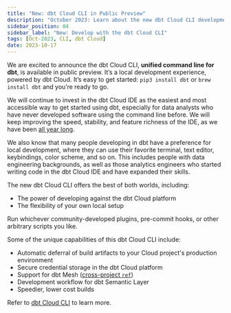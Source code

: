 ```yaml
---
title: "New: dbt Cloud CLI in Public Preview"
description: "October 2023: Learn about the new dbt Cloud CLI development experience, now in public preview,"
sidebar_position: 04
sidebar_label: "New: Develop with the dbt Cloud CLI"
tags: [Oct-2023, CLI, dbt Cloud]
date: 2023-10-17
---
```


We are excited to announce the dbt Cloud CLI, **unified command line for dbt**, is available in public preview. It’s a local development experience, powered by dbt Cloud.  It’s easy to get started:  `pip3 install dbt` or `brew install dbt` and you’re ready to go.

We will continue to invest in the dbt Cloud IDE as the easiest and most accessible way to get started using dbt, especially for data analysts who have never developed software using the command line before. We will keep improving the speed, stability, and feature richness of the IDE, as we have been [all year long](https://www.getdbt.com/blog/improvements-to-the-dbt-cloud-ide/).

We also know that many people developing in dbt have a preference for local development, where they can use their favorite terminal, text editor, keybindings, color scheme, and so on. This includes people with data engineering backgrounds, as well as those analytics engineers who started writing code in the dbt Cloud IDE and have expanded their skills. 

The new dbt Cloud CLI offers the best of both worlds, including: 

- The power of developing against the dbt Cloud platform 
- The flexibility of your own local setup

Run whichever community-developed plugins, pre-commit hooks, or other arbitrary scripts you like.

Some of the unique capabilities of this dbt Cloud CLI include:

- Automatic deferral of build artifacts to your Cloud project's production environment
- Secure credential storage in the dbt Cloud platform
- Support for dbt Mesh ([cross-project `ref`](/docs/collaborate/govern/project-dependencies))
- Development workflow for dbt Semantic Layer
- Speedier, lower cost builds

Refer to [dbt Cloud CLI](/docs/cloud/cloud-cli-installation) to learn more.
